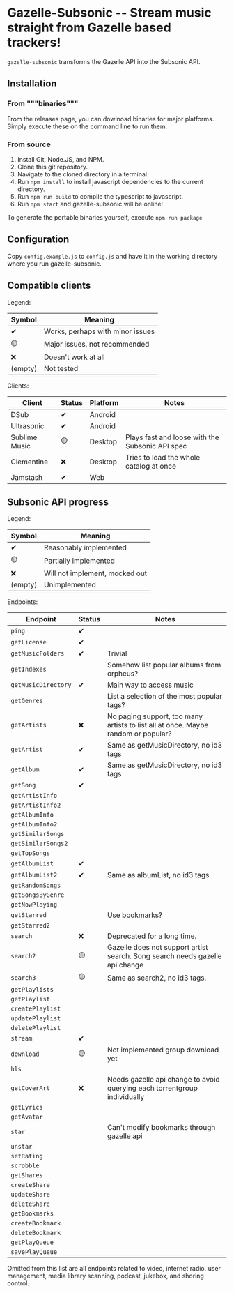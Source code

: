 # Gazelle-Subsonic -- Stream music straight from Gazelle based trackers!

`gazelle-subsonic` transforms the Gazelle API into the Subsonic API.

## Installation

### From """binaries"""

From the releases page, you can dowlnoad binaries for major platforms. Simply execute these on the
command line to run them.

### From source

1. Install Git, Node.JS, and NPM.
2. Clone this git repository.
3. Navigate to the cloned directory in a terminal.
4. Run `npm install` to install javascript dependencies to the current directory.
5. Run `npm run build` to compile the typescript to javascript.
6. Run `npm start` and gazelle-subsonic will be online!

To generate the portable binaries yourself, execute `npm run package`

## Configuration

Copy `config.example.js` to `config.js` and have it in the working directory where you run gazelle-subsonic.

## Compatible clients

Legend:

| Symbol  | Meaning                          |
|---------|----------------------------------|
| ✔       | Works, perhaps with minor issues |
| 🟡      | Major issues, not recommended    |
| ❌      | Doesn't work at all              |
| (empty) | Not tested                       |

Clients:

| Client        | Status | Platform | Notes                                           |
|---------------|--------|----------|-------------------------------------------------|
| DSub          | ✔      | Android  |                                                 |
| Ultrasonic    | ✔      | Android  |                                                 |
| Sublime Music | 🟡     | Desktop  | Plays fast and loose with the Subsonic API spec |
| Clementine    | ❌     | Desktop  | Tries to load the whole catalog at once         |
| Jamstash      | ✔      | Web      |                                                 |

## Subsonic API progress

Legend:

| Symbol  | Meaning                        |
|---------|--------------------------------|
| ✔       | Reasonably implemented         |
| 🟡        | Partially implemented          |
| ❌      | Will not implement, mocked out |
| (empty) | Unimplemented                  |

Endpoints:

| Endpoint            | Status | Notes                                                                             |
|---------------------|--------|-----------------------------------------------------------------------------------|
| `ping`              | ✔      |                                                                                   |
| `getLicense`        | ✔      |                                                                                   |
| `getMusicFolders`   | ✔      | Trivial                                                                           |
| `getIndexes`        |        | Somehow list popular albums from orpheus?                                         |
| `getMusicDirectory` | ✔      | Main way to access music                                                          |
| `getGenres`         |        | List a selection of the most popular tags?                                        |
| `getArtists`        | ❌     | No paging support, too many artists to list all at once. Maybe random or popular? |
| `getArtist`         | ✔      | Same as getMusicDirectory, no id3 tags                                            |
| `getAlbum`          | ✔      | Same as getMusicDirectory, no id3 tags                                            |
| `getSong`           | ✔      |                                                                                   |
| `getArtistInfo`     |        |                                                                                   |
| `getArtistInfo2`    |        |                                                                                   |
| `getAlbumInfo`      |        |                                                                                   |
| `getAlbumInfo2`     |        |                                                                                   |
| `getSimilarSongs`   |        |                                                                                   |
| `getSimilarSongs2`  |        |                                                                                   |
| `getTopSongs`       |        |                                                                                   |
| `getAlbumList`      | ✔      |                                                                                   |
| `getAlbumList2`     | ✔      | Same as albumList, no id3 tags                                                    |
| `getRandomSongs`    |        |                                                                                   |
| `getSongsByGenre`   |        |                                                                                   |
| `getNowPlaying`     |        |                                                                                   |
| `getStarred`        |        | Use bookmarks?                                                                    |
| `getStarred2`       |        |                                                                                   |
| `search`            | ❌     | Deprecated for a long time.                                                       |
| `search2`           | 🟡     | Gazelle does not support artist search. Song search needs gazelle api change      |
| `search3`           | 🟡     | Same as search2, no id3 tags.                                                     |
| `getPlaylists`      |        |                                                                                   |
| `getPlaylist`       |        |                                                                                   |
| `createPlaylist`    |        |                                                                                   |
| `updatePlaylist`    |        |                                                                                   |
| `deletePlaylist`    |        |                                                                                   |
| `stream`            | ✔      |                                                                                   |
| `download`          | 🟡     | Not implemented group download yet                                            |
| `hls`               |        |                                                                                   |
| `getCoverArt`       | ❌     | Needs gazelle api change to avoid querying each torrentgroup individually         |
| `getLyrics`         |        |                                                                                   |
| `getAvatar`         |        |                                                                                   |
| `star`              |        | Can't modify bookmarks through gazelle api                                        |
| `unstar`            |        |                                                                                   |
| `setRating`         |        |                                                                                   |
| `scrobble`          |        |                                                                                   |
| `getShares`         |        |                                                                                   |
| `createShare`       |        |                                                                                   |
| `updateShare`       |        |                                                                                   |
| `deleteShare`       |        |                                                                                   |
| `getBookmarks`      |        |                                                                                   |
| `createBookmark`    |        |                                                                                   |
| `deleteBookmark`    |        |                                                                                   |
| `getPlayQueue`      |        |                                                                                   |
| `savePlayQueue`     |        |                                                                                   |

Omitted from this list are all endpoints related to video, internet radio, user management, media
library scanning, podcast, jukebox, and shoring control.
